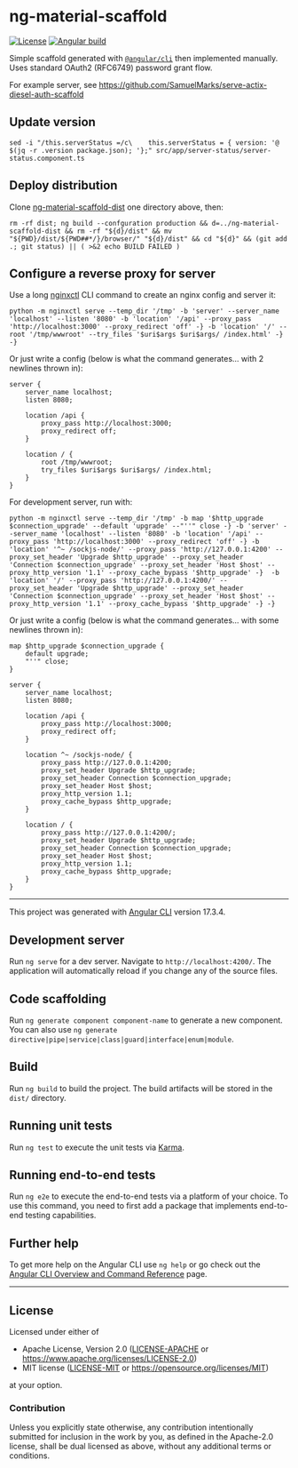 ng-material-scaffold
====================
[![License](https://img.shields.io/badge/license-Apache--2.0%20OR%20MIT-blue.svg)](https://opensource.org/licenses/Apache-2.0)
[![Angular build](https://github.com/SamuelMarks/ng-material-scaffold/actions/workflows/main.yml/badge.svg)](https://github.com/SamuelMarks/ng-material-scaffold/actions/workflows/main.yml)

Simple scaffold generated with [`@angular/cli`](https://github.com/angular/angular-cli) then implemented manually. Uses standard OAuth2 (RFC6749) password grant flow.

For example server, see https://github.com/SamuelMarks/serve-actix-diesel-auth-scaffold

## Update version

    sed -i "/this.serverStatus =/c\    this.serverStatus = { version: '@ $(jq -r .version package.json); '};" src/app/server-status/server-status.component.ts

## Deploy distribution
Clone [ng-material-scaffold-dist](https://github.com/SamuelMarks/ng-material-scaffold-dist) one directory above, then:

    rm -rf dist; ng build --confguration production && d=../ng-material-scaffold-dist && rm -rf "${d}/dist" && mv "${PWD}/dist/${PWD##*/}/browser/" "${d}/dist" && cd "${d}" && (git add .; git status) || ( >&2 echo BUILD FAILED )

## Configure a reverse proxy for server

Use a long [nginxctl](https://github.com/offscale/nginxctl) CLI command to create an nginx config and server it:

    python -m nginxctl serve --temp_dir '/tmp' -b 'server' --server_name 'localhost' --listen '8080' -b 'location' '/api' --proxy_pass 'http://localhost:3000' --proxy_redirect 'off' -} -b 'location' '/' --root '/tmp/wwwroot' --try_files '$uri$args $uri$args/ /index.html' -} -}

Or just write a config (below is what the command generates… with 2 newlines thrown in):

```nginx
server {
    server_name localhost;
    listen 8080;

    location /api {
        proxy_pass http://localhost:3000;
        proxy_redirect off;
    }

    location / {
        root /tmp/wwwroot;
        try_files $uri$args $uri$args/ /index.html;
    }
}
```

For development server, run with:

    python -m nginxctl serve --temp_dir '/tmp' -b map '$http_upgrade $connection_upgrade' --default 'upgrade' --"''" close -} -b 'server' --server_name 'localhost' --listen '8080' -b 'location' '/api' --proxy_pass 'http://localhost:3000' --proxy_redirect 'off' -} -b 'location' '^~ /sockjs-node/' --proxy_pass 'http://127.0.0.1:4200' --proxy_set_header 'Upgrade $http_upgrade' --proxy_set_header 'Connection $connection_upgrade' --proxy_set_header 'Host $host' --proxy_http_version '1.1' --proxy_cache_bypass '$http_upgrade' -}  -b 'location' '/' --proxy_pass 'http://127.0.0.1:4200/' --proxy_set_header 'Upgrade $http_upgrade' --proxy_set_header 'Connection $connection_upgrade' --proxy_set_header 'Host $host' --proxy_http_version '1.1' --proxy_cache_bypass '$http_upgrade' -} -}

Or just write a config (below is what the command generates… with some newlines thrown in):
```nginx
map $http_upgrade $connection_upgrade {
    default upgrade;
    "''" close;
}

server {
    server_name localhost;
    listen 8080;

    location /api {
        proxy_pass http://localhost:3000;
        proxy_redirect off;
    }

    location ^~ /sockjs-node/ {
        proxy_pass http://127.0.0.1:4200;
        proxy_set_header Upgrade $http_upgrade;
        proxy_set_header Connection $connection_upgrade;
        proxy_set_header Host $host;
        proxy_http_version 1.1;
        proxy_cache_bypass $http_upgrade;
    }

    location / {
        proxy_pass http://127.0.0.1:4200/;
        proxy_set_header Upgrade $http_upgrade;
        proxy_set_header Connection $connection_upgrade;
        proxy_set_header Host $host;
        proxy_http_version 1.1;
        proxy_cache_bypass $http_upgrade;
    }
}
```

---

This project was generated with [Angular CLI](https://github.com/angular/angular-cli) version 17.3.4.

## Development server

Run `ng serve` for a dev server. Navigate to `http://localhost:4200/`. The application will automatically reload if you change any of the source files.

## Code scaffolding

Run `ng generate component component-name` to generate a new component. You can also use `ng generate directive|pipe|service|class|guard|interface|enum|module`.

## Build

Run `ng build` to build the project. The build artifacts will be stored in the `dist/` directory.

## Running unit tests

Run `ng test` to execute the unit tests via [Karma](https://karma-runner.github.io).

## Running end-to-end tests

Run `ng e2e` to execute the end-to-end tests via a platform of your choice. To use this command, you need to first add a package that implements end-to-end testing capabilities.

## Further help

To get more help on the Angular CLI use `ng help` or go check out the [Angular CLI Overview and Command Reference](https://angular.io/cli) page.

---

## License

Licensed under either of

- Apache License, Version 2.0 ([LICENSE-APACHE](LICENSE-APACHE) or <https://www.apache.org/licenses/LICENSE-2.0>)
- MIT license ([LICENSE-MIT](LICENSE-MIT) or <https://opensource.org/licenses/MIT>)

at your option.

### Contribution

Unless you explicitly state otherwise, any contribution intentionally submitted
for inclusion in the work by you, as defined in the Apache-2.0 license, shall be
dual licensed as above, without any additional terms or conditions.
